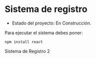 <h1> Sistema de registro </h1>

- Estado del proyecto: En Construcción.

Para ejecutar el sistema debes poner: 

```npm install react```

Sistema de Registro 2
